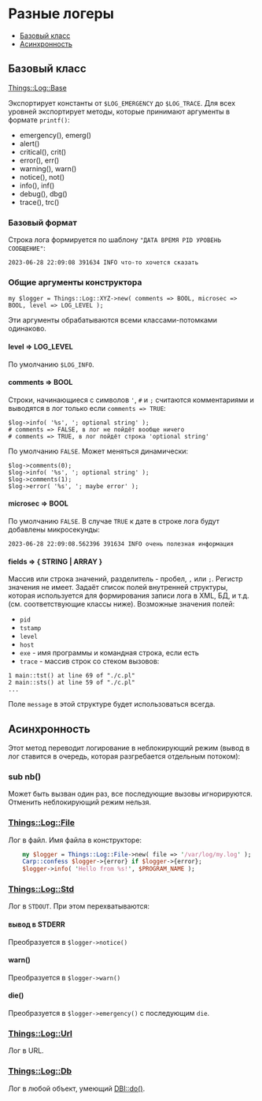 # Разные логеры

* [Базовый класс](#базовый-класс)
* [Асинхронность](#асинхронность)

## Базовый класс

[Things::Log::Base](Base.pm)

Экспортирует константы от `$LOG_EMERGENCY` до `$LOG_TRACE`. Для всех уровней экспортирует методы, которые принимают аргументы в формате `printf()`:

* emergency(), emerg()
* alert()
* critical(), crit()
* error(), err()
* warning(), warn()
* notice(), not()
* info(), inf()
* debug(), dbg()
* trace(), trc()

### Базовый формат

Строка лога формируется по шаблону `"ДАТА ВРЕМЯ PID УРОВЕНЬ СООБЩЕНИЕ"`:

```
2023-06-28 22:09:08 391634 INFO что-то хочется сказать
```

### Общие аргументы конструктора

```
my $logger = Things::Log::XYZ->new( comments => BOOL, microsec => BOOL, level => LOG_LEVEL );
```

Эти аргументы обрабатываются всеми классами-потомками одинаково.

#### level => LOG_LEVEL

По умолчанию `$LOG_INFO`.

#### comments => BOOL

Строки, начинающиеся с символов `'`, `#` и `;` считаются комментариями и выводятся в лог только если `comments => TRUE`:

```
$log->info( '%s', '; optional string' );
# comments => FALSE, в лог не пойдёт вообще ничего
# comments => TRUE, в лог пойдёт строка 'optional string'
```

По умолчанию `FALSE`. Может меняться динамически:

```
$log->comments(0);
$log->info( '%s', '; optional string' );
$log->comments(1);
$log->error( '%s', '; maybe error' );
```

#### microsec => BOOL

По умолчанию `FALSE`. В случае `TRUE` к дате в строке лога будут добавлены микросекунды:

```
2023-06-28 22:09:08.562396 391634 INFO очень полезная информация
```

#### fields => { STRING | ARRAY }

Массив или строка значений, разделитель - пробел, `,` или `;`. Регистр значения не имеет. Задаёт список полей внутренней структуры, которая используется для формирования записи лога в XML, БД, и т.д. (см. соответствующие классы ниже).  Возможные значения полей:

* `pid`
* `tstamp`
* `level`
* `host`
* `exe` - имя программы и командная строка, если есть
* `trace` - массив строк со стеком вызовов:

```
1 main::tst() at line 69 of "./c.pl"
2 main::sts() at line 59 of "./c.pl"
...
```
 
Поле `message` в этой структуре будет использоваться всегда.

## Асинхронность

Этот метод переводит логирование в неблокирующий режим (вывод в лог ставится в очередь, которая разгребается отдельным потоком):

### sub nb()

Может быть вызван один раз, все последующие вызовы игнорируются. Отменить неблокирующий режим нельзя.

### [Things::Log::File](Things/Log/File.pm)

Лог в файл. Имя файла в конструкторе:

```perl
    my $logger = Things::Log::File->new( file => '/var/log/my.log' );
    Carp::confess $logger->{error} if $logger->{error};
    $logger->info( 'Hello from %s!', $PROGRAM_NAME );  
```

### [Things::Log::Std](Things/Log/Std.pm)

Лог в `STDOUT`. При этом перехватываются:

#### вывод в STDERR 

Преобразуется в `$logger->notice()`

#### warn() 

Преобразуется в `$logger->warn()`

#### die() 

Преобразуется в `$logger->emergency()` с последующим `die`.

### [Things::Log::Url](Things/Log/Url.pm)

Лог в URL.

### [Things::Log::Db](Things/Log/Db.pm)

Лог в любой объект, умеющий [DBI::do()](https://metacpan.org/pod/DBI#do).
